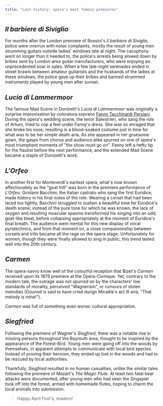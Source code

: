 ```yaml
---
title: "Lost history: opera's most famous premieres"
---
```


## *Il barbiere di Siviglia*

For months after the London premiere of Rossini's *Il barbiere di Siviglia*, police were overrun with noise complaints, mostly the result of young men strumming guitars outside ladies' windows late at night. The cacophony went on longer than it needed to, the police's arrests being slowed down by bribes sent by London-area guitar manufacturers, who were enjoying an unprecedented soar in sales. When a few late-night serenades ended in street brawls between amateur guitarists and the husbands of the ladies at these windows, the police gave up their bribes and banned strummed instruments played by young men after sunset.

## *Lucia di Lammermoor*

The famous Mad Scene in Donizetti's *Lucia di Lammermoor* was originally a surprise improvisation by coloratura soprano [Fanny Tacchinardi Persiani](https://en.wikipedia.org/wiki/Fanny_Tacchinardi_Persiani). During the opera's wedding scene, the tenor Balestrieri, who sang the role of Arturo, tried to cop a feel under Fanny's dress. She was so enraged that she broke his nose, resulting in a blood-soaked costume just in time for what was to be her simple death aria. As she appeared in her gruesome gown, the gasps from chorus and audience alike spurred on one of opera's most triumphant moments of "the show must go on". Fanny left a hefty tip for the flautist before the next performance, and the extended Mad Scene became a staple of Donizetti's work.

## *L'Orfeo*

In another first for Monteverdi's earliest opera, what's now known affectionately as the "goat trill" was born in the premiere performance of *L'Orfeo*. Girolami Bacchini, the Italian castrato who sang the first Euridice, made history in his final notes of the role. Wearing a corset that had been laced too tightly, Bacchini struggled to sustain a beautiful tone for Euridice's death scene; instead of the pure tone for which he was known, the lack of oxygen and resulting muscular spasms transformed his singing into an odd, goat-like bleat, before collapsing appropriately at the moment of Euridice's final breath. The audience went mental for this new display of vocal pyrotechnics, and from that moment on, a close companionship between corsets and trills became all the rage on the opera stage. Unfortunately for women, though they were finally allowed to sing in public, this trend lasted well into the 20th century.

## *Carmen*

The opera-savvy know well of the colourful reception that Bizet's *Carmen* received upon its 1875 premiere at the Opéra-Comique. Yet, contrary to the modern tale, the outrage was not spurred on by the characters' low standards of morality, perceived "Wagnerism", or rumours of stolen melodies (Gounod is said to have cried durign Micaëla's act III aria, "That melody is mine!").

*Carmen* was full of something even worse: cultural appropriation.

## *Siegfried*

Following the premiere of Wagner's *Siegfried*, there was a notable rise in missing persons throughout the Bayreuth area, thought to be inspired by the appearance of the Forest-Bird. Young men were going off into the woods by themselves, in apparent attempts to communicate with local bird species. Instead of proving their heroism, they ended up lost in the woods and had to be rescued by local authorities.

Thankfully, *Siegfried* resulted in no human casualties, unlike the similar tales following the premiere of Mozart's *The Magic Flute*. At least two fatal bear attacks were documented, after young men who had seen the Singspiel took off into the forest, armed with homemade flutes, hoping to charm the local animals into submission.

>Happy April Fool's, readers!
